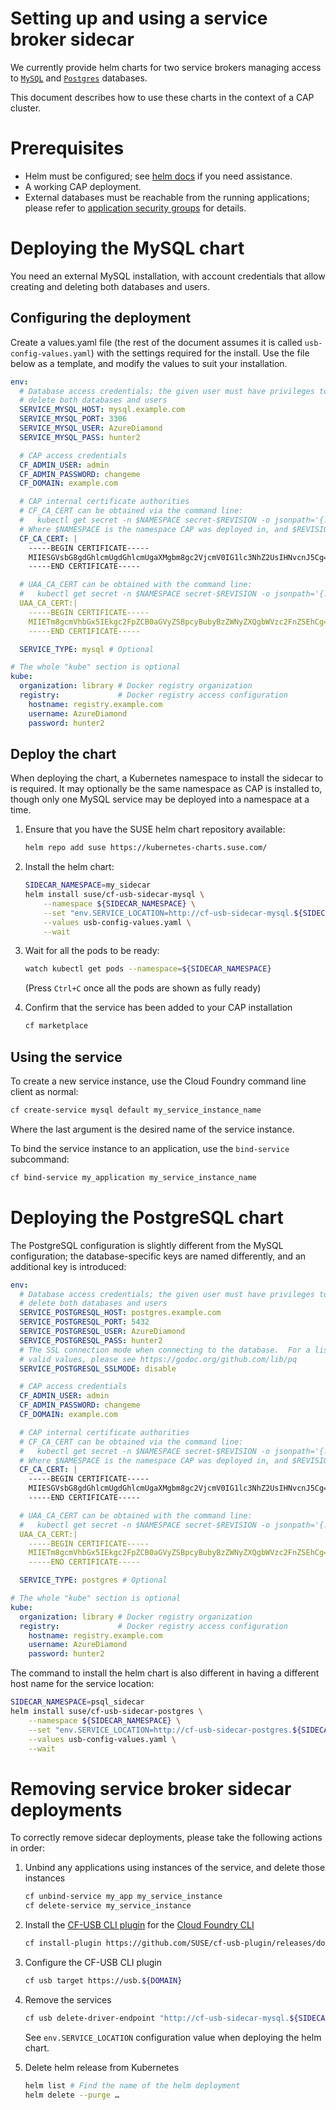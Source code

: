 # Setting up and using a service broker sidecar

We currently provide helm charts for two service brokers managing
access to [`MySQL`] and [`Postgres`] databases.

This document describes how to use these charts in the context of
a CAP cluster.

[`MySQL`]: #deploying-the-mysql-chart
[`Postgres`]: #deploying-the-postgresql-chart

# Prerequisites

- Helm must be configured; see [helm docs] if you need assistance.
- A working CAP deployment.
- External databases must be reachable from the running applications; please
  refer to [application security groups] for details.

[helm docs]: https://docs.helm.sh/using_helm/#quickstart
[application security groups]: http://docs.cloudfoundry.org/concepts/asg.html

# Deploying the MySQL chart

You need an external MySQL installation, with account credentials that allow creating and deleting both databases and users.

## Configuring the deployment

Create a values.yaml file (the rest of the document assumes it is called `usb-config-values.yaml`) with the settings required for the install.  Use the file below as a template, and modify the values to suit your installation.

```yaml
env:
  # Database access credentials; the given user must have privileges to create
  # delete both databases and users
  SERVICE_MYSQL_HOST: mysql.example.com
  SERVICE_MYSQL_PORT: 3306
  SERVICE_MYSQL_USER: AzureDiamond
  SERVICE_MYSQL_PASS: hunter2

  # CAP access credentials
  CF_ADMIN_USER: admin
  CF_ADMIN_PASSWORD: changeme
  CF_DOMAIN: example.com

  # CAP internal certificate authorities
  # CF_CA_CERT can be obtained via the command line:
  #   kubectl get secret -n $NAMESPACE secret-$REVISION -o jsonpath='{.data.internal-ca-cert}' | base64 -d
  # Where $NAMESPACE is the namespace CAP was deployed in, and $REVISION is the helm revision number
  CF_CA_CERT: |
    -----BEGIN CERTIFICATE-----
    MIIESGVsbG8gdGhlcmUgdGhlcmUgaXMgbm8gc2VjcmV0IG1lc3NhZ2UsIHNvcnJ5Cg==
    -----END CERTIFICATE-----

  # UAA_CA_CERT can be obtained with the command line:
  #   kubectl get secret -n $NAMESPACE secret-$REVISION -o jsonpath='{.data.uaa-ca-cert}' | base64 -d
  UAA_CA_CERT:|
    -----BEGIN CERTIFICATE-----
    MIIETm8gcmVhbGx5IEkgc2FpZCB0aGVyZSBpcyBubyBzZWNyZXQgbWVzc2FnZSEhCg==
    -----END CERTIFICATE-----

  SERVICE_TYPE: mysql # Optional

# The whole "kube" section is optional
kube:
  organization: library # Docker registry organization
  registry:             # Docker registry access configuration
    hostname: registry.example.com
    username: AzureDiamond
    password: hunter2
```

## Deploy the chart

When deploying the chart, a Kubernetes namespace to install the sidecar to is
required.  It may optionally be the same namespace as CAP is installed to,
though only one MySQL service may be deployed into a namespace at a time.

1. Ensure that you have the SUSE helm chart repository available:
    ```bash
    helm repo add suse https://kubernetes-charts.suse.com/
    ```

1. Install the helm chart:
    ```bash
    SIDECAR_NAMESPACE=my_sidecar
    helm install suse/cf-usb-sidecar-mysql \
        --namespace ${SIDECAR_NAMESPACE} \
        --set "env.SERVICE_LOCATION=http://cf-usb-sidecar-mysql.${SIDECAR_NAMESPACE}:8081" \
        --values usb-config-values.yaml \
        --wait
    ```

1. Wait for all the pods to be ready:
    ```bash
    watch kubectl get pods --namespace=${SIDECAR_NAMESPACE}
    ```
    (Press `Ctrl+C` once all the pods are shown as fully ready)

1. Confirm that the service has been added to your CAP installation
    ```bash
    cf marketplace
    ```

## Using the service

To create a new service instance, use the Cloud Foundry command line client as normal:

```bash
cf create-service mysql default my_service_instance_name
```
Where the last argument is the desired name of the service instance.

To bind the service instance to an application, use the `bind-service` subcommand:

```bash
cf bind-service my_application my_service_instance_name
```

# Deploying the PostgreSQL chart

The PostgreSQL configuration is slightly different from the MySQL configuration;
the database-specific keys are named differently, and an additional key is
introduced:

```yaml
env:
  # Database access credentials; the given user must have privileges to create
  # delete both databases and users
  SERVICE_POSTGRESQL_HOST: postgres.example.com
  SERVICE_POSTGRESQL_PORT: 5432
  SERVICE_POSTGRESQL_USER: AzureDiamond
  SERVICE_POSTGRESQL_PASS: hunter2
  # The SSL connection mode when connecting to the database.  For a list of
  # valid values, please see https://godoc.org/github.com/lib/pq
  SERVICE_POSTGRESQL_SSLMODE: disable

  # CAP access credentials
  CF_ADMIN_USER: admin
  CF_ADMIN_PASSWORD: changeme
  CF_DOMAIN: example.com

  # CAP internal certificate authorities
  # CF_CA_CERT can be obtained via the command line:
  #   kubectl get secret -n $NAMESPACE secret-$REVISION -o jsonpath='{.data.internal-ca-cert}' | base64 -d
  # Where $NAMESPACE is the namespace CAP was deployed in, and $REVISION is the helm revision number
  CF_CA_CERT: |
    -----BEGIN CERTIFICATE-----
    MIIESGVsbG8gdGhlcmUgdGhlcmUgaXMgbm8gc2VjcmV0IG1lc3NhZ2UsIHNvcnJ5Cg==
    -----END CERTIFICATE-----

  # UAA_CA_CERT can be obtained with the command line:
  #   kubectl get secret -n $NAMESPACE secret-$REVISION -o jsonpath='{.data.uaa-ca-cert}' | base64 -d
  UAA_CA_CERT:|
    -----BEGIN CERTIFICATE-----
    MIIETm8gcmVhbGx5IEkgc2FpZCB0aGVyZSBpcyBubyBzZWNyZXQgbWVzc2FnZSEhCg==
    -----END CERTIFICATE-----

  SERVICE_TYPE: postgres # Optional

# The whole "kube" section is optional
kube:
  organization: library # Docker registry organization
  registry:             # Docker registry access configuration
    hostname: registry.example.com
    username: AzureDiamond
    password: hunter2
```

The command to install the helm chart is also different in having a different
host name for the service location:

```bash
SIDECAR_NAMESPACE=psql_sidecar
helm install suse/cf-usb-sidecar-postgres \
    --namespace ${SIDECAR_NAMESPACE} \
    --set "env.SERVICE_LOCATION=http://cf-usb-sidecar-postgres.${SIDECAR_NAMESPACE}:8081" \
    --values usb-config-values.yaml \
    --wait
```

# Removing service broker sidecar deployments

To correctly remove sidecar deployments, please take the following actions in order:

1. Unbind any applications using instances of the service, and delete those instances
    ```bash
    cf unbind-service my_app my_service_instance
    cf delete-service my_service_instance
    ```

1. Install the [CF-USB CLI plugin] for the [Cloud Foundry CLI]
    ```bash
    cf install-plugin https://github.com/SUSE/cf-usb-plugin/releases/download/1.0.0/cf-plugin-usb-linux-amd64
    ```
    [CF-USB CLI plugin]: https://github.com/SUSE/cf-usb-plugin/
    [Cloud Foundry CLI]: https://github.com/cloudfoundry/cli/

1. Configure the CF-USB CLI plugin
    ```bash
    cf usb target https://usb.${DOMAIN}
    ```

1. Remove the services
    ```bash
    cf usb delete-driver-endpoint "http://cf-usb-sidecar-mysql.${SIDECAR_NAMESPACE}:8081"
    ```
    See `env.SERVICE_LOCATION` configuration value when deploying the helm chart.

1. Delete helm release from Kubernetes
    ```bash
    helm list # Find the name of the helm deployment
    helm delete --purge …
    ```
